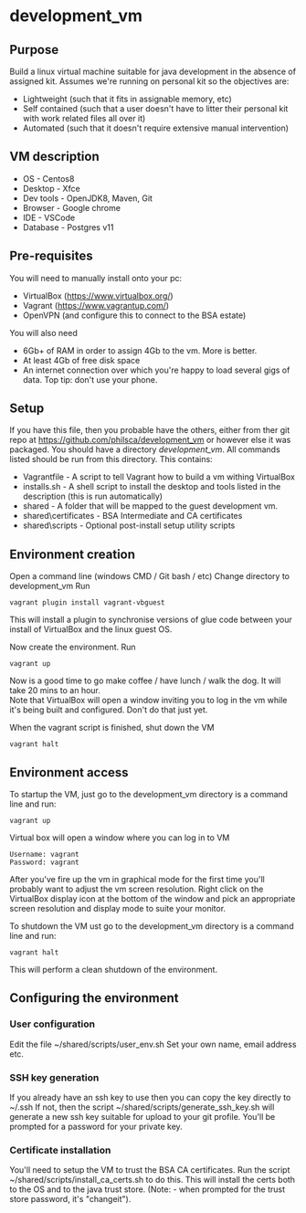 # development_vm

## Purpose
Build a linux virtual machine suitable for java development in the absence of assigned kit.
Assumes we're running on personal kit so the objectives are:
- Lightweight (such that it fits in assignable memory, etc)
- Self contained (such that a user doesn't have to litter their personal kit with work related files all over it)
- Automated (such that it doesn't require extensive manual intervention)


## VM description
* OS - Centos8
* Desktop - Xfce
* Dev tools - OpenJDK8, Maven, Git
* Browser - Google chrome
* IDE - VSCode
* Database - Postgres v11

## Pre-requisites
You will need to manually install onto your pc:
- VirtualBox (https://www.virtualbox.org/)
- Vagrant (https://www.vagrantup.com/)
- OpenVPN (and configure this to connect to the BSA estate)

You will also need 
- 6Gb+ of RAM in order to assign 4Gb to the vm.  More is better.
- At least 4Gb of free disk space
- An internet connection over which you're happy to load several gigs of data.  Top tip: don't use your phone.


## Setup
If you have this file, then you probable have the others, either from ther git repo
at https://github.com/philsca/development_vm or however else it was packaged.
You should have a directory *development_vm*.  All commands listed should be run from this directory.
This contains:
* Vagrantfile - A script to tell Vagrant how to build a vm withing VirtualBox
* installs.sh - A shell script to install the desktop and tools listed in the description (this is run automatically)
* shared - A folder that will be mapped to the guest development vm.
* shared\certificates - BSA Intermediate and CA certificates
* shared\scripts - Optional post-install setup utility scripts


## Environment creation
Open a command line (windows CMD / Git bash / etc)
Change directory to development_vm
Run

    vagrant plugin install vagrant-vbguest
  
This will install a plugin to synchronise versions of glue code between your install of VirtualBox and the linux guest OS.
  
Now create the environment.  Run

    vagrant up

Now is a good time to go make coffee / have lunch / walk the dog.  It will take 20 mins to an hour.  
Note that VirtualBox will open a window inviting you to log in the vm while it's being built and configured.  Don't do that just yet.

When the vagrant script is finished, shut down the VM

    vagrant halt
  
## Environment access
To startup the VM, just go to the development_vm directory is a command line and run:

    vagrant up
  
Virtual box will open a window where you can log in to VM

    Username: vagrant
    Password: vagrant
	
After you've fire up the vm in graphical mode for the first time you'll probably want to adjust the vm 
screen resolution.  Right click on the VirtualBox display icon at the bottom of the window and pick an 
appropriate screen resolution and display mode to suite your monitor.

To shutdown the VM ust go to the development_vm directory is a command line and run:

    vagrant halt

This will perform a clean shutdown of the environment.

## Configuring the environment

### User configuration

Edit the file ~/shared/scripts/user_env.sh
Set your own name, email address etc.

### SSH key generation
If you already have an ssh key to use then you can copy the key directly to ~/.ssh
If not, then the script ~/shared/scripts/generate_ssh_key.sh will generate a new ssh key suitable for upload to your git profile.
You'll be prompted for a password for your private key.

### Certificate installation
You'll need to setup the VM to trust the BSA CA certificates.
Run the script ~/shared/scripts/install_ca_certs.sh to do this.
This will install the certs both to the OS and to the java trust store.
(Note: - when prompted for the trust store password, it's "changeit").






